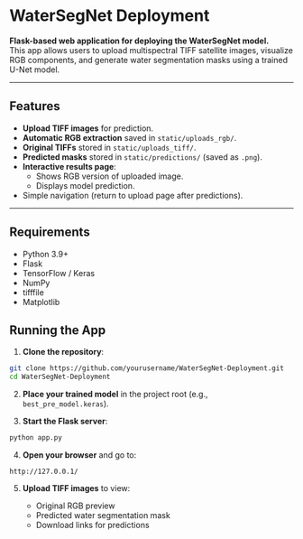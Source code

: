 # WaterSegNet Deployment

**Flask-based web application for deploying the WaterSegNet model.**  
This app allows users to upload multispectral TIFF satellite images, visualize RGB components, and generate water segmentation masks using a trained U-Net model.  

---

## Features

- **Upload TIFF images** for prediction.  
- **Automatic RGB extraction** saved in `static/uploads_rgb/`.  
- **Original TIFFs** stored in `static/uploads_tiff/`.  
- **Predicted masks** stored in `static/predictions/` (saved as `.png`).  
- **Interactive results page**:
  - Shows RGB version of uploaded image.
  - Displays model prediction.
- Simple navigation (return to upload page after predictions).

---

## Requirements

- Python 3.9+
- Flask
- TensorFlow / Keras
- NumPy
- tifffile
- Matplotlib


##  Running the App

1. **Clone the repository**:

```bash
git clone https://github.com/yourusername/WaterSegNet-Deployment.git
cd WaterSegNet-Deployment
````

2. **Place your trained model** in the project root (e.g., `best_pre_model.keras`).

3. **Start the Flask server**:

```bash
python app.py
```

4. **Open your browser** and go to:

```
http://127.0.0.1/
```

5. **Upload TIFF images** to view:

   * Original RGB preview
   * Predicted water segmentation mask
   * Download links for predictions

